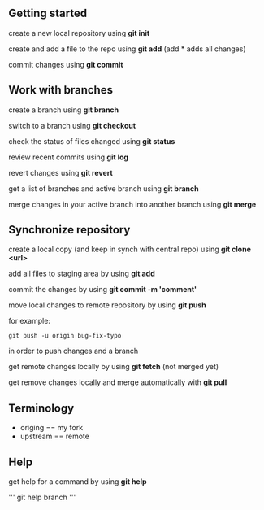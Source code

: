 ## Getting started
create a new local repository using **git init**

create and add a file to the repo using **git add** (add * adds all changes)

commit changes using **git commit**

## Work with branches
create a branch using **git branch**

switch to a branch using **git checkout**

check the status of files changed using **git status**

review recent commits using **git log**

revert changes using **git revert**

get a list of branches and active branch using **git branch**

merge changes in your active branch into another branch using **git merge**

## Synchronize repository

create a local copy (and keep in synch with central repo) using **git clone \<url\>**

add all files to staging area by using **git add**

commit the changes by using **git commit -m 'comment'**

move local changes to remote repository by using **git push** 

for example: 
```
git push -u origin bug-fix-typo
```
in order to push changes and a branch


get remote changes locally by using **git fetch** (not merged yet)

get remove changes locally and merge automatically with **git pull**

## Terminology

- origing == my fork
- upstream == remote 

## Help

get help for a command by using **git help**

'''
git help branch
'''

